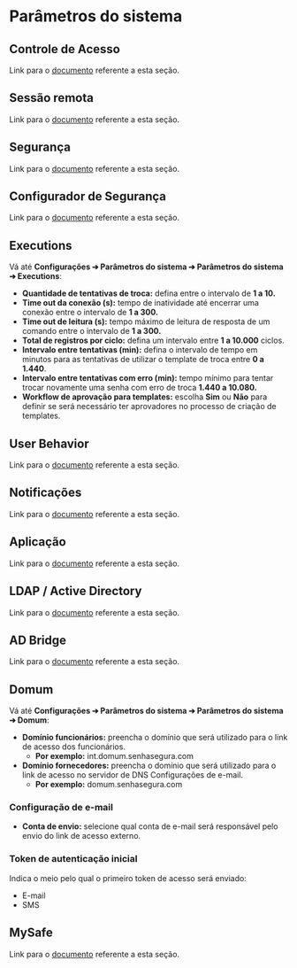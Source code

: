 # Parâmetros do sistema

## **Controle de Acesso**

Link para o [documento](/v4/docs/pt/pam-session-system-parameters-access-control) referente a esta seção.

## **Sessão remota**

Link para o [documento](/v4/docs/pt/pam-session-proxy-settings) referente a esta seção.

## **Segurança**

Link para o [documento](/v4/docs/pt/pam-session-system-parameters-security) referente a esta seção.

## **Configurador de Segurança**

Link para o [documento](/v4/docs/pt/security-configurator) referente a esta seção.

## **Executions**

Vá até **Configurações ➔ Parâmetros do sistema ➔ Parâmetros do sistema ➔ Executions**:

* **Quantidade de tentativas de troca:** defina entre o intervalo de **1 a 10\.**  
* **Time out da conexão (s):** tempo de inatividade até encerrar uma conexão entre o intervalo de **1 a 300\.**  
* **Time out de leitura (s):** tempo máximo de leitura de resposta de um comando entre o intervalo de **1 a 300\.**  
* **Total de registros por ciclo:** defina um intervalo entre **1 a 10.000** ciclos.  
* **Intervalo entre tentativas (min):** defina o intervalo de tempo em minutos para as tentativas de utilizar o template de troca entre **0 a 1.440**.  
* **Intervalo entre tentativas com erro (min):** tempo mínimo para tentar trocar novamente uma senha com erro de troca **1.440 a 10.080.**  
* **Workflow de aprovação para templates:** escolha **Sim** ou **Não** para definir se será necessário ter aprovadores no processo de criação de templates.

## **User Behavior**

Link para o [documento](/v4/docs/pt/user-behavior-system-parameters) referente a esta seção.

## **Notificações**

Link para o [documento](/v4/docs/pt/notifications-3) referente a esta seção.

## **Aplicação**

Link para o [documento](/v4/docs/pt/application-1) referente a esta seção.

## **LDAP / Active Directory**

Link para o [documento](/v4/docs/pt/ldapactive-directory-system-parameters) referente a esta seção.

## AD Bridge

Link para o [documento](/v4/docs/pt/ad-bridge) referente a esta seção.

## Domum

Vá até **Configurações ➔ Parâmetros do sistema ➔ Parâmetros do sistema ➔ Domum**:

* **Domínio funcionários:** preencha o domínio que será utilizado para o link de acesso dos funcionários.   
  * **Por exemplo:** int.domum.senhasegura.com  
* **Domínio fornecedores:** preencha o domínio que será utilizado para o link de acesso no servidor de DNS Configurações de e-mail.   
  * **Por exemplo:** domum.senhasegura.com

### **Configuração de e-mail**

* **Conta de envio:** selecione qual conta de e-mail será responsável pelo envio do link de acesso externo.

### **Token de autenticação inicial**

Indica o meio pelo qual o primeiro token de acesso será enviado:

* E-mail  
* SMS  

##    **MySafe**

  Link para o [documento](/v4/docs/pt/mysafe-admin-sharing-options) referente a esta seção.

